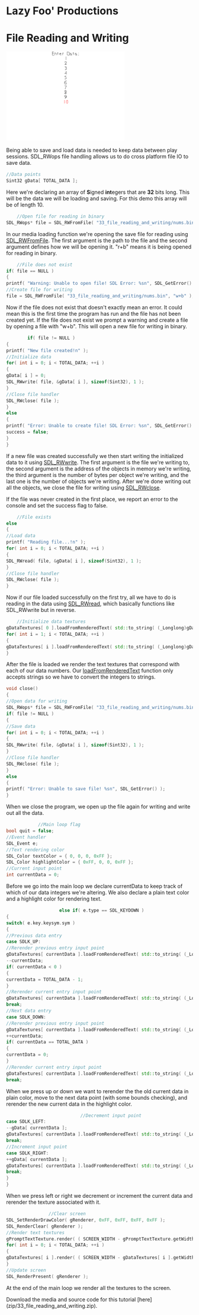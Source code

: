 # Lazy Foo' Productions

# File Reading and Writing

![](images/preview-32.png)

Being able to save and load data is needed to keep data between play sessions. SDL_RWops file handling allows us to do cross platform file IO to save data.
```cpp
//Data points
Sint32 gData[ TOTAL_DATA ];
```
Here we're declaring an array of **S**igned **int**egers that are **32** bits long. This will be the data we will be loading and saving. For this demo this array will be
of length 10.
```cpp
    //Open file for reading in binary
SDL_RWops* file = SDL_RWFromFile( "33_file_reading_and_writing/nums.bin", "r+b" );
```
In our media loading function we're opening the save file for reading using [SDL_RWFromFile](http://wiki.libsdl.org/SDL_RWFromFile). The first argument
is the path to the file and the second argument defines how we will be opening it. "r+b" means it is being opened for reading in binary.
```cpp
    //File does not exist
if( file == NULL )
{
printf( "Warning: Unable to open file! SDL Error: %sn", SDL_GetError() );
//Create file for writing
file = SDL_RWFromFile( "33_file_reading_and_writing/nums.bin", "w+b" );
```
Now if the file does not exist that doesn't exactly mean an error. It could mean this is the first time the program has run and the file has not been created yet. If the file does
not exist we prompt a warning and create a file by opening a file with "w+b". This will open a new file for writing in binary.
```cpp
        if( file != NULL )
{
printf( "New file created!n" );
//Initialize data
for( int i = 0; i < TOTAL_DATA; ++i )
{
gData[ i ] = 0;
SDL_RWwrite( file, &gData[ i ], sizeof(Sint32), 1 );
}
//Close file handler
SDL_RWclose( file );
}
else
{
printf( "Error: Unable to create file! SDL Error: %sn", SDL_GetError() );
success = false;
}
}
```
If a new file was created successfully we then start writing the initialized data to it using [SDL_RWwrite](http://wiki.libsdl.org/SDL_RWwrite). The first
argument is the file we're writing to, the second argument is the address of the objects in memory we're writing, the third argument is the number of bytes per object we're writing,
and the last one is the number of objects we're writing. After we're done writing out all the objects, we close the file for writing using
[SDL_RWclose](http://wiki.libsdl.org/SDL_RWclose).

If the file was never created in the first place, we report an error to the console and set the success flag to false.
```cpp
    //File exists
else
{
//Load data
printf( "Reading file...!n" );
for( int i = 0; i < TOTAL_DATA; ++i )
{
SDL_RWread( file, &gData[ i ], sizeof(Sint32), 1 );
}
//Close file handler
SDL_RWclose( file );
}
```
Now if our file loaded successfully on the first try, all we have to do is reading in the data using [SDL_RWread](http://wiki.libsdl.org/SDL_RWread),
which basically functions like SDL_RWwrite but in reverse.
```cpp
    //Initialize data textures
gDataTextures[ 0 ].loadFromRenderedText( std::to_string( (_Longlong)gData[ 0 ] ), highlightColor );
for( int i = 1; i < TOTAL_DATA; ++i )
{
gDataTextures[ i ].loadFromRenderedText( std::to_string( (_Longlong)gData[ i ] ), textColor );
}
```
After the file is loaded we render the text textures that correspond with each of our data numbers. Our
[loadFromRenderedText](index-16.php.htm) function only accepts strings so we have to convert the integers to strings.
```cpp
void close()
{
//Open data for writing
SDL_RWops* file = SDL_RWFromFile( "33_file_reading_and_writing/nums.bin", "w+b" );
if( file != NULL )
{
//Save data
for( int i = 0; i < TOTAL_DATA; ++i )
{
SDL_RWwrite( file, &gData[ i ], sizeof(Sint32), 1 );
}
//Close file handler
SDL_RWclose( file );
}
else
{
printf( "Error: Unable to save file! %sn", SDL_GetError() );
}
```
When we close the program, we open up the file again for writing and write out all the data.
```cpp
            //Main loop flag
bool quit = false;
//Event handler
SDL_Event e;
//Text rendering color
SDL_Color textColor = { 0, 0, 0, 0xFF };
SDL_Color highlightColor = { 0xFF, 0, 0, 0xFF };
//Current input point
int currentData = 0;
```
Before we go into the main loop we declare currentData to keep track of which of our data integers we're altering. We also declare a plain text color and a highlight color for
rendering text.
```cpp
                    else if( e.type == SDL_KEYDOWN )
{
switch( e.key.keysym.sym )
{
//Previous data entry
case SDLK_UP:
//Rerender previous entry input point
gDataTextures[ currentData ].loadFromRenderedText( std::to_string( (_Longlong)gData[ currentData ] ), textColor );
--currentData;
if( currentData < 0 )
{
currentData = TOTAL_DATA - 1;
}
//Rerender current entry input point
gDataTextures[ currentData ].loadFromRenderedText( std::to_string( (_Longlong)gData[ currentData ] ), highlightColor );
break;
//Next data entry
case SDLK_DOWN:
//Rerender previous entry input point
gDataTextures[ currentData ].loadFromRenderedText( std::to_string( (_Longlong)gData[ currentData ] ), textColor );
++currentData;
if( currentData == TOTAL_DATA )
{
currentData = 0;
}
//Rerender current entry input point
gDataTextures[ currentData ].loadFromRenderedText( std::to_string( (_Longlong)gData[ currentData ] ), highlightColor );
break;
```
When we press up or down we want to rerender the the old current data in plain color, move to the next data point (with some bounds checking), and rerender the new current data
in the highlight color.
```cpp
                            //Decrement input point
case SDLK_LEFT:
--gData[ currentData ];
gDataTextures[ currentData ].loadFromRenderedText( std::to_string( (_Longlong)gData[ currentData ] ), highlightColor );
break;
//Increment input point
case SDLK_RIGHT:
++gData[ currentData ];
gDataTextures[ currentData ].loadFromRenderedText( std::to_string( (_Longlong)gData[ currentData ] ), highlightColor );
break;
}
}
```
When we press left or right we decrement or increment the current data and rerender the texture associated with it.
```cpp
                //Clear screen
SDL_SetRenderDrawColor( gRenderer, 0xFF, 0xFF, 0xFF, 0xFF );
SDL_RenderClear( gRenderer );
//Render text textures
gPromptTextTexture.render( ( SCREEN_WIDTH - gPromptTextTexture.getWidth() ) / 2, 0 );
for( int i = 0; i < TOTAL_DATA; ++i )
{
gDataTextures[ i ].render( ( SCREEN_WIDTH - gDataTextures[ i ].getWidth() ) / 2, gPromptTextTexture.getHeight() + gDataTextures[ 0 ].getHeight() * i );
}
//Update screen
SDL_RenderPresent( gRenderer );
```
At the end of the main loop we render all the textures to the screen.
</div><div class="tutFooter">
Download the media and source code for this tutorial [here](zip/33_file_reading_and_writing.zip).
